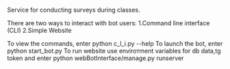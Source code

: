 Service for conducting surveys during classes.

There are two ways to interact with bot users:
  1.Command line interface (CLI)
  2.Simple Website
  
To view the commands, enter python c_l_i.py --help
To launch the bot, enter python start_bot.py
To run website use enviroтment variables for db data,tg token and enter python webBotInterface/manage.py runserver
